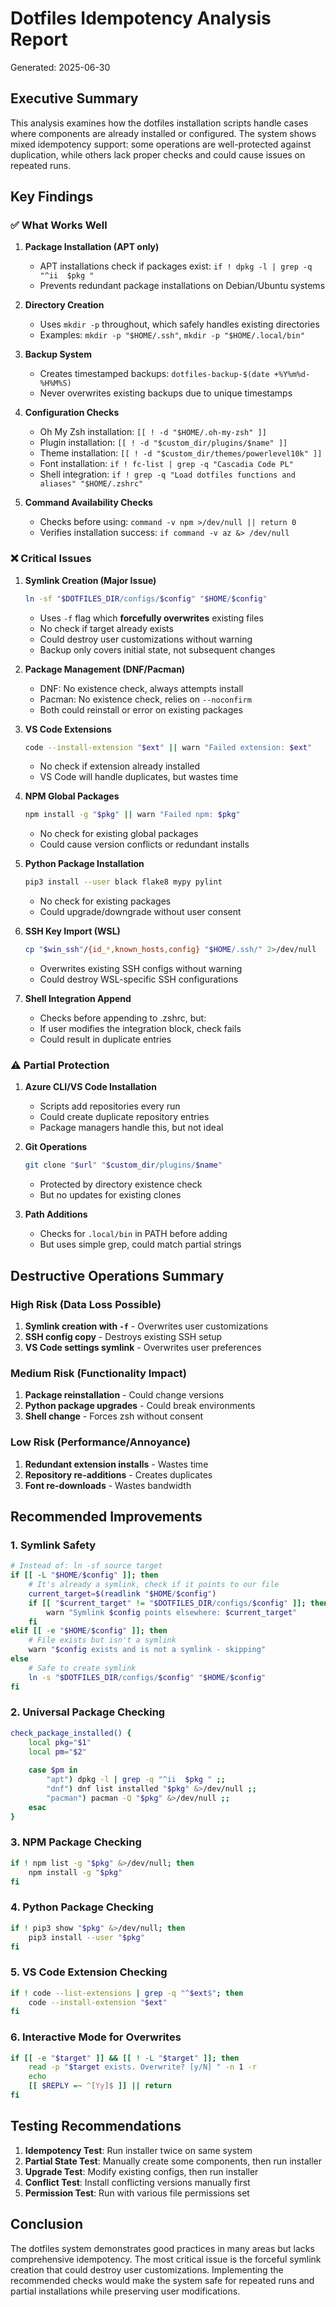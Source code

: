 # Dotfiles Idempotency Analysis Report
Generated: 2025-06-30

## Executive Summary

This analysis examines how the dotfiles installation scripts handle cases where components are already installed or configured. The system shows mixed idempotency support: some operations are well-protected against duplication, while others lack proper checks and could cause issues on repeated runs.

## Key Findings

### ✅ What Works Well

1. **Package Installation (APT only)**
   - APT installations check if packages exist: `if ! dpkg -l | grep -q "^ii  $pkg "`
   - Prevents redundant package installations on Debian/Ubuntu systems

2. **Directory Creation**
   - Uses `mkdir -p` throughout, which safely handles existing directories
   - Examples: `mkdir -p "$HOME/.ssh"`, `mkdir -p "$HOME/.local/bin"`

3. **Backup System**
   - Creates timestamped backups: `dotfiles-backup-$(date +%Y%m%d-%H%M%S)`
   - Never overwrites existing backups due to unique timestamps

4. **Configuration Checks**
   - Oh My Zsh installation: `[[ ! -d "$HOME/.oh-my-zsh" ]]`
   - Plugin installation: `[[ ! -d "$custom_dir/plugins/$name" ]]`
   - Theme installation: `[[ ! -d "$custom_dir/themes/powerlevel10k" ]]`
   - Font installation: `if ! fc-list | grep -q "Cascadia Code PL"`
   - Shell integration: `if ! grep -q "Load dotfiles functions and aliases" "$HOME/.zshrc"`

5. **Command Availability Checks**
   - Checks before using: `command -v npm >/dev/null || return 0`
   - Verifies installation success: `if command -v az &> /dev/null`

### ❌ Critical Issues

1. **Symlink Creation (Major Issue)**
   ```bash
   ln -sf "$DOTFILES_DIR/configs/$config" "$HOME/$config"
   ```
   - Uses `-f` flag which **forcefully overwrites** existing files
   - No check if target already exists
   - Could destroy user customizations without warning
   - Backup only covers initial state, not subsequent changes

2. **Package Management (DNF/Pacman)**
   - DNF: No existence check, always attempts install
   - Pacman: No existence check, relies on `--noconfirm`
   - Both could reinstall or error on existing packages

3. **VS Code Extensions**
   ```bash
   code --install-extension "$ext" || warn "Failed extension: $ext"
   ```
   - No check if extension already installed
   - VS Code will handle duplicates, but wastes time

4. **NPM Global Packages**
   ```bash
   npm install -g "$pkg" || warn "Failed npm: $pkg"
   ```
   - No check for existing global packages
   - Could cause version conflicts or redundant installs

5. **Python Package Installation**
   ```bash
   pip3 install --user black flake8 mypy pylint
   ```
   - No check for existing packages
   - Could upgrade/downgrade without user consent

6. **SSH Key Import (WSL)**
   ```bash
   cp "$win_ssh"/{id_*,known_hosts,config} "$HOME/.ssh/" 2>/dev/null
   ```
   - Overwrites existing SSH configs without warning
   - Could destroy WSL-specific SSH configurations

7. **Shell Integration Append**
   - Checks before appending to .zshrc, but:
   - If user modifies the integration block, check fails
   - Could result in duplicate entries

### ⚠️ Partial Protection

1. **Azure CLI/VS Code Installation**
   - Scripts add repositories every run
   - Could create duplicate repository entries
   - Package managers handle this, but not ideal

2. **Git Operations**
   ```bash
   git clone "$url" "$custom_dir/plugins/$name"
   ```
   - Protected by directory existence check
   - But no updates for existing clones

3. **Path Additions**
   - Checks for `.local/bin` in PATH before adding
   - But uses simple grep, could match partial strings

## Destructive Operations Summary

### High Risk (Data Loss Possible)
1. **Symlink creation with `-f`** - Overwrites user customizations
2. **SSH config copy** - Destroys existing SSH setup
3. **VS Code settings symlink** - Overwrites user preferences

### Medium Risk (Functionality Impact)
1. **Package reinstallation** - Could change versions
2. **Python package upgrades** - Could break environments
3. **Shell change** - Forces zsh without consent

### Low Risk (Performance/Annoyance)
1. **Redundant extension installs** - Wastes time
2. **Repository re-additions** - Creates duplicates
3. **Font re-downloads** - Wastes bandwidth

## Recommended Improvements

### 1. Symlink Safety
```bash
# Instead of: ln -sf source target
if [[ -L "$HOME/$config" ]]; then
    # It's already a symlink, check if it points to our file
    current_target=$(readlink "$HOME/$config")
    if [[ "$current_target" != "$DOTFILES_DIR/configs/$config" ]]; then
        warn "Symlink $config points elsewhere: $current_target"
    fi
elif [[ -e "$HOME/$config" ]]; then
    # File exists but isn't a symlink
    warn "$config exists and is not a symlink - skipping"
else
    # Safe to create symlink
    ln -s "$DOTFILES_DIR/configs/$config" "$HOME/$config"
fi
```

### 2. Universal Package Checking
```bash
check_package_installed() {
    local pkg="$1"
    local pm="$2"
    
    case $pm in
        "apt") dpkg -l | grep -q "^ii  $pkg " ;;
        "dnf") dnf list installed "$pkg" &>/dev/null ;;
        "pacman") pacman -Q "$pkg" &>/dev/null ;;
    esac
}
```

### 3. NPM Package Checking
```bash
if ! npm list -g "$pkg" &>/dev/null; then
    npm install -g "$pkg"
fi
```

### 4. Python Package Checking
```bash
if ! pip3 show "$pkg" &>/dev/null; then
    pip3 install --user "$pkg"
fi
```

### 5. VS Code Extension Checking
```bash
if ! code --list-extensions | grep -q "^$ext$"; then
    code --install-extension "$ext"
fi
```

### 6. Interactive Mode for Overwrites
```bash
if [[ -e "$target" ]] && [[ ! -L "$target" ]]; then
    read -p "$target exists. Overwrite? [y/N] " -n 1 -r
    echo
    [[ $REPLY =~ ^[Yy]$ ]] || return
fi
```

## Testing Recommendations

1. **Idempotency Test**: Run installer twice on same system
2. **Partial State Test**: Manually create some components, then run installer
3. **Upgrade Test**: Modify existing configs, then run installer
4. **Conflict Test**: Install conflicting versions manually first
5. **Permission Test**: Run with various file permissions set

## Conclusion

The dotfiles system demonstrates good practices in many areas but lacks comprehensive idempotency. The most critical issue is the forceful symlink creation that could destroy user customizations. Implementing the recommended checks would make the system safe for repeated runs and partial installations while preserving user modifications.